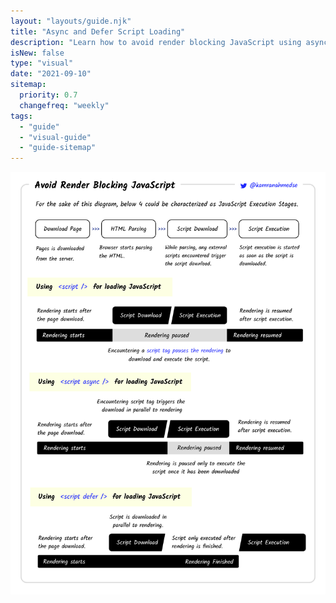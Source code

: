 ```yaml
---
layout: "layouts/guide.njk"
title: "Async and Defer Script Loading"
description: "Learn how to avoid render blocking JavaScript using async and defer scripts."
isNew: false
type: "visual"
date: "2021-09-10"
sitemap:
  priority: 0.7
  changefreq: "weekly"
tags:
  - "guide"
  - "visual-guide"
  - "guide-sitemap"
---
```


[![](/assets/guides/avoid-render-blocking-javascript-with-async-defer.png)](/assets/guides/avoid-render-blocking-javascript-with-async-defer.png)

